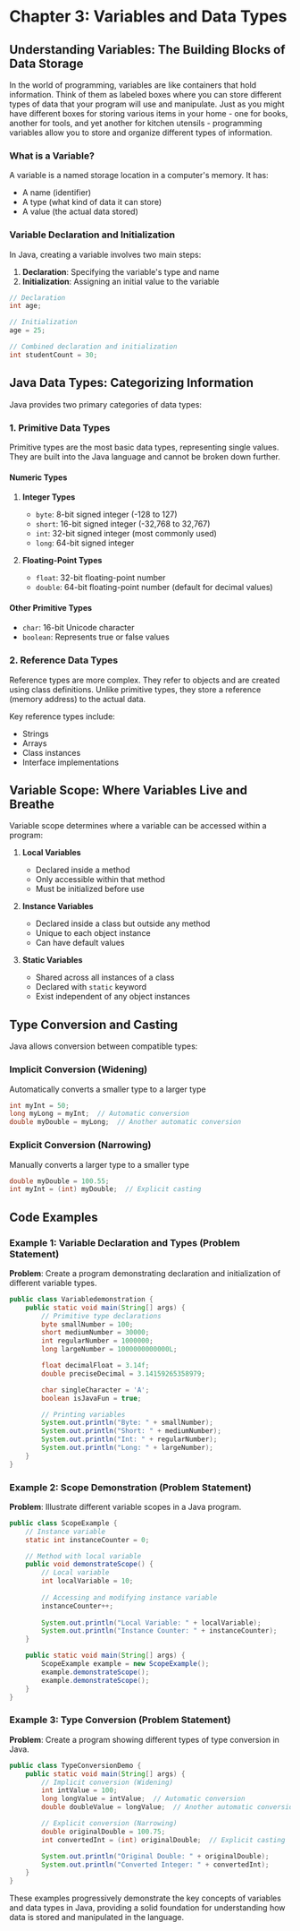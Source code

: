 # Chapter 3: Variables and Data Types

## Understanding Variables: The Building Blocks of Data Storage

In the world of programming, variables are like containers that hold information. Think of them as labeled boxes where you can store different types of data that your program will use and manipulate. Just as you might have different boxes for storing various items in your home - one for books, another for tools, and yet another for kitchen utensils - programming variables allow you to store and organize different types of information.

### What is a Variable?

A variable is a named storage location in a computer's memory. It has:
- A name (identifier)
- A type (what kind of data it can store)
- A value (the actual data stored)

### Variable Declaration and Initialization

In Java, creating a variable involves two main steps:
1. **Declaration**: Specifying the variable's type and name
2. **Initialization**: Assigning an initial value to the variable

```java
// Declaration
int age;

// Initialization
age = 25;

// Combined declaration and initialization
int studentCount = 30;
```

## Java Data Types: Categorizing Information

Java provides two primary categories of data types:

### 1. Primitive Data Types

Primitive types are the most basic data types, representing single values. They are built into the Java language and cannot be broken down further.

#### Numeric Types
1. **Integer Types**
   - `byte`: 8-bit signed integer (-128 to 127)
   - `short`: 16-bit signed integer (-32,768 to 32,767)
   - `int`: 32-bit signed integer (most commonly used)
   - `long`: 64-bit signed integer

2. **Floating-Point Types**
   - `float`: 32-bit floating-point number
   - `double`: 64-bit floating-point number (default for decimal values)

#### Other Primitive Types
- `char`: 16-bit Unicode character
- `boolean`: Represents true or false values

### 2. Reference Data Types

Reference types are more complex. They refer to objects and are created using class definitions. Unlike primitive types, they store a reference (memory address) to the actual data.

Key reference types include:
- Strings
- Arrays
- Class instances
- Interface implementations

## Variable Scope: Where Variables Live and Breathe

Variable scope determines where a variable can be accessed within a program:

1. **Local Variables**
   - Declared inside a method
   - Only accessible within that method
   - Must be initialized before use

2. **Instance Variables**
   - Declared inside a class but outside any method
   - Unique to each object instance
   - Can have default values

3. **Static Variables**
   - Shared across all instances of a class
   - Declared with `static` keyword
   - Exist independent of any object instances

## Type Conversion and Casting

Java allows conversion between compatible types:

### Implicit Conversion (Widening)
Automatically converts a smaller type to a larger type
```java
int myInt = 50;
long myLong = myInt;  // Automatic conversion
double myDouble = myLong;  // Another automatic conversion
```

### Explicit Conversion (Narrowing)
Manually converts a larger type to a smaller type
```java
double myDouble = 100.55;
int myInt = (int) myDouble;  // Explicit casting
```

## Code Examples

### Example 1: Variable Declaration and Types (Problem Statement)
**Problem**: Create a program demonstrating declaration and initialization of different variable types.

```java
public class Variabledemonstration {
    public static void main(String[] args) {
        // Primitive type declarations
        byte smallNumber = 100;
        short mediumNumber = 30000;
        int regularNumber = 1000000;
        long largeNumber = 1000000000000L;

        float decimalFloat = 3.14f;
        double preciseDecimal = 3.14159265358979;

        char singleCharacter = 'A';
        boolean isJavaFun = true;

        // Printing variables
        System.out.println("Byte: " + smallNumber);
        System.out.println("Short: " + mediumNumber);
        System.out.println("Int: " + regularNumber);
        System.out.println("Long: " + largeNumber);
    }
}
```

### Example 2: Scope Demonstration (Problem Statement)
**Problem**: Illustrate different variable scopes in a Java program.

```java
public class ScopeExample {
    // Instance variable
    static int instanceCounter = 0;

    // Method with local variable
    public void demonstrateScope() {
        // Local variable
        int localVariable = 10;
        
        // Accessing and modifying instance variable
        instanceCounter++;
        
        System.out.println("Local Variable: " + localVariable);
        System.out.println("Instance Counter: " + instanceCounter);
    }

    public static void main(String[] args) {
        ScopeExample example = new ScopeExample();
        example.demonstrateScope();
        example.demonstrateScope();
    }
}
```

### Example 3: Type Conversion (Problem Statement)
**Problem**: Create a program showing different types of type conversion in Java.

```java
public class TypeConversionDemo {
    public static void main(String[] args) {
        // Implicit conversion (Widening)
        int intValue = 100;
        long longValue = intValue;  // Automatic conversion
        double doubleValue = longValue;  // Another automatic conversion

        // Explicit conversion (Narrowing)
        double originalDouble = 100.75;
        int convertedInt = (int) originalDouble;  // Explicit casting

        System.out.println("Original Double: " + originalDouble);
        System.out.println("Converted Integer: " + convertedInt);
    }
}
```

These examples progressively demonstrate the key concepts of variables and data types in Java, providing a solid foundation for understanding how data is stored and manipulated in the language.